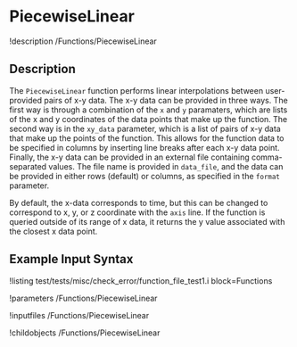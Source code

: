 # PiecewiseLinear

!description /Functions/PiecewiseLinear

## Description

The `PiecewiseLinear` function performs linear interpolations between user-provided
pairs of x-y data.  The x-y data can be provided in three ways. The first way is through
a combination of the `x` and `y` paramaters, which are lists of the x and y coordinates
of the data points that make up the function.  The second way is in the `xy_data`
parameter, which is a list of pairs of x-y data that make up the points of the
function.  This allows for the function data to be specified in columns by inserting line
breaks after each x-y data point.  Finally, the x-y data can be provided in an external
file containing comma-separated values.  The file name is provided in `data_file`,
and the data can be provided in either rows (default) or columns, as specified in the
`format` parameter.

By default, the x-data corresponds to time, but this can be changed to correspond to x, y,
or z coordinate with the `axis` line.  If the function is queried outside of its range of
x data, it returns the y value associated with the closest x data point.

## Example Input Syntax
!listing test/tests/misc/check_error/function_file_test1.i block=Functions

!parameters /Functions/PiecewiseLinear

!inputfiles /Functions/PiecewiseLinear

!childobjects /Functions/PiecewiseLinear
